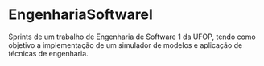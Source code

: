 # EngenhariaSoftwareI
Sprints de um trabalho de Engenharia de Software 1 da UFOP, tendo como objetivo a implementação de um simulador de modelos e aplicação de técnicas de engenharia.
